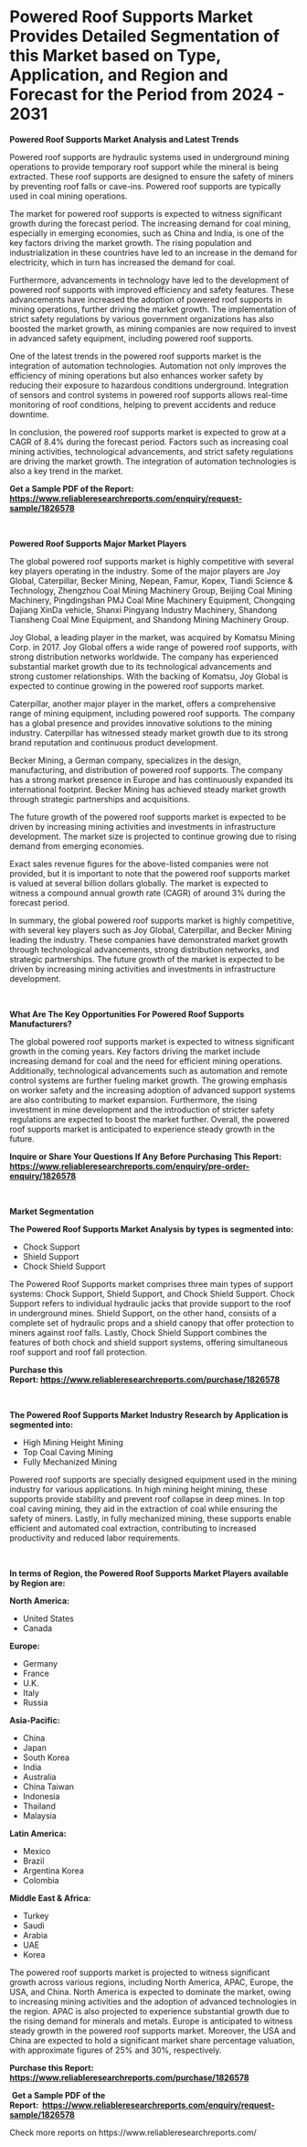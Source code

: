 <p><h1>Powered Roof Supports Market Provides Detailed Segmentation of this Market based on Type, Application, and Region and Forecast for the Period from 2024 - 2031</h1></p><p><strong>Powered Roof Supports Market Analysis and Latest Trends</strong></p>
<p><p>Powered roof supports are hydraulic systems used in underground mining operations to provide temporary roof support while the mineral is being extracted. These roof supports are designed to ensure the safety of miners by preventing roof falls or cave-ins. Powered roof supports are typically used in coal mining operations.</p><p>The market for powered roof supports is expected to witness significant growth during the forecast period. The increasing demand for coal mining, especially in emerging economies, such as China and India, is one of the key factors driving the market growth. The rising population and industrialization in these countries have led to an increase in the demand for electricity, which in turn has increased the demand for coal.</p><p>Furthermore, advancements in technology have led to the development of powered roof supports with improved efficiency and safety features. These advancements have increased the adoption of powered roof supports in mining operations, further driving the market growth. The implementation of strict safety regulations by various government organizations has also boosted the market growth, as mining companies are now required to invest in advanced safety equipment, including powered roof supports.</p><p>One of the latest trends in the powered roof supports market is the integration of automation technologies. Automation not only improves the efficiency of mining operations but also enhances worker safety by reducing their exposure to hazardous conditions underground. Integration of sensors and control systems in powered roof supports allows real-time monitoring of roof conditions, helping to prevent accidents and reduce downtime.</p><p>In conclusion, the powered roof supports market is expected to grow at a CAGR of 8.4% during the forecast period. Factors such as increasing coal mining activities, technological advancements, and strict safety regulations are driving the market growth. The integration of automation technologies is also a key trend in the market.</p></p>
<p><strong>Get a Sample PDF of the Report:&nbsp; <a href="https://www.reliableresearchreports.com/enquiry/request-sample/1826578">https://www.reliableresearchreports.com/enquiry/request-sample/1826578</a></strong></p>
<p>&nbsp;</p>
<p><strong>Powered Roof Supports Major Market Players</strong></p>
<p><p>The global powered roof supports market is highly competitive with several key players operating in the industry. Some of the major players are Joy Global, Caterpillar, Becker Mining, Nepean, Famur, Kopex, Tiandi Science & Technology, Zhengzhou Coal Mining Machinery Group, Beijing Coal Mining Machinery, Pingdingshan PMJ Coal Mine Machinery Equipment, Chongqing Dajiang XinDa vehicle, Shanxi Pingyang Industry Machinery, Shandong Tiansheng Coal Mine Equipment, and Shandong Mining Machinery Group.</p><p>Joy Global, a leading player in the market, was acquired by Komatsu Mining Corp. in 2017. Joy Global offers a wide range of powered roof supports, with strong distribution networks worldwide. The company has experienced substantial market growth due to its technological advancements and strong customer relationships. With the backing of Komatsu, Joy Global is expected to continue growing in the powered roof supports market.</p><p>Caterpillar, another major player in the market, offers a comprehensive range of mining equipment, including powered roof supports. The company has a global presence and provides innovative solutions to the mining industry. Caterpillar has witnessed steady market growth due to its strong brand reputation and continuous product development.</p><p>Becker Mining, a German company, specializes in the design, manufacturing, and distribution of powered roof supports. The company has a strong market presence in Europe and has continuously expanded its international footprint. Becker Mining has achieved steady market growth through strategic partnerships and acquisitions.</p><p>The future growth of the powered roof supports market is expected to be driven by increasing mining activities and investments in infrastructure development. The market size is projected to continue growing due to rising demand from emerging economies.</p><p>Exact sales revenue figures for the above-listed companies were not provided, but it is important to note that the powered roof supports market is valued at several billion dollars globally. The market is expected to witness a compound annual growth rate (CAGR) of around 3% during the forecast period.</p><p>In summary, the global powered roof supports market is highly competitive, with several key players such as Joy Global, Caterpillar, and Becker Mining leading the industry. These companies have demonstrated market growth through technological advancements, strong distribution networks, and strategic partnerships. The future growth of the market is expected to be driven by increasing mining activities and investments in infrastructure development.</p></p>
<p>&nbsp;</p>
<p><strong>What Are The Key Opportunities For Powered Roof Supports Manufacturers?</strong></p>
<p><p>The global powered roof supports market is expected to witness significant growth in the coming years. Key factors driving the market include increasing demand for coal and the need for efficient mining operations. Additionally, technological advancements such as automation and remote control systems are further fueling market growth. The growing emphasis on worker safety and the increasing adoption of advanced support systems are also contributing to market expansion. Furthermore, the rising investment in mine development and the introduction of stricter safety regulations are expected to boost the market further. Overall, the powered roof supports market is anticipated to experience steady growth in the future.</p></p>
<p><strong>Inquire or Share Your Questions If Any Before Purchasing This Report: <a href="https://www.reliableresearchreports.com/enquiry/pre-order-enquiry/1826578">https://www.reliableresearchreports.com/enquiry/pre-order-enquiry/1826578</a></strong></p>
<p>&nbsp;</p>
<p><strong>Market Segmentation</strong></p>
<p><strong>The Powered Roof Supports Market Analysis by types is segmented into:</strong></p>
<p><ul><li>Chock Support</li><li>Shield Support</li><li>Chock Shield Support</li></ul></p>
<p><p>The Powered Roof Supports market comprises three main types of support systems: Chock Support, Shield Support, and Chock Shield Support. Chock Support refers to individual hydraulic jacks that provide support to the roof in underground mines. Shield Support, on the other hand, consists of a complete set of hydraulic props and a shield canopy that offer protection to miners against roof falls. Lastly, Chock Shield Support combines the features of both chock and shield support systems, offering simultaneous roof support and roof fall protection.</p></p>
<p><strong>Purchase this Report:&nbsp;<a href="https://www.reliableresearchreports.com/purchase/1826578">https://www.reliableresearchreports.com/purchase/1826578</a></strong></p>
<p>&nbsp;</p>
<p><strong>The Powered Roof Supports Market Industry Research by Application is segmented into:</strong></p>
<p><ul><li>High Mining Height Mining</li><li>Top Coal Caving Mining</li><li>Fully Mechanized Mining</li></ul></p>
<p><p>Powered roof supports are specially designed equipment used in the mining industry for various applications. In high mining height mining, these supports provide stability and prevent roof collapse in deep mines. In top coal caving mining, they aid in the extraction of coal while ensuring the safety of miners. Lastly, in fully mechanized mining, these supports enable efficient and automated coal extraction, contributing to increased productivity and reduced labor requirements.</p></p>
<p>&nbsp;</p>
<p><strong>In terms of Region, the Powered Roof Supports Market Players available by Region are:</strong></p>
<p>
    <p> <strong> North America: </strong>
        <ul>
            <li>United States</li>
            <li>Canada</li>
        </ul>
        </p> 
    <p> <strong> Europe: </strong>
        <ul>
            <li>Germany</li>
            <li>France</li>
            <li>U.K.</li>
            <li>Italy</li>
            <li>Russia</li>
        </ul>
        </p> 
    <p> <strong> Asia-Pacific: </strong>
        <ul>
            <li>China</li>
            <li>Japan</li>
            <li>South Korea</li>
            <li>India</li>
            <li>Australia</li>
            <li>China Taiwan</li>
            <li>Indonesia</li>
            <li>Thailand</li>
            <li>Malaysia</li>
        </ul>
        </p> 
    <p> <strong> Latin America: </strong>
        <ul>
            <li>Mexico</li>
            <li>Brazil</li>
            <li>Argentina Korea</li>
            <li>Colombia</li>
        </ul>
        </p> 
    <p> <strong> Middle East & Africa: </strong>
        <ul>
            <li>Turkey</li>
            <li>Saudi</li>
            <li>Arabia</li>
            <li>UAE</li>
            <li>Korea</li>
        </ul>
    </p>
    </p>
<p><p>The powered roof supports market is projected to witness significant growth across various regions, including North America, APAC, Europe, the USA, and China. North America is expected to dominate the market, owing to increasing mining activities and the adoption of advanced technologies in the region. APAC is also projected to experience substantial growth due to the rising demand for minerals and metals. Europe is anticipated to witness steady growth in the powered roof supports market. Moreover, the USA and China are expected to hold a significant market share percentage valuation, with approximate figures of 25% and 30%, respectively.</p></p>
<p><strong>Purchase this Report: <a href="https://www.reliableresearchreports.com/purchase/1826578">https://www.reliableresearchreports.com/purchase/1826578</a></strong></p>
<p>&nbsp;<strong>Get a Sample PDF of the Report:&nbsp;&nbsp;<a href="https://www.reliableresearchreports.com/enquiry/request-sample/1826578">https://www.reliableresearchreports.com/enquiry/request-sample/1826578</a></strong></p>
<p><strong></strong></p>
<p>Check more reports on https://www.reliableresearchreports.com/</p>